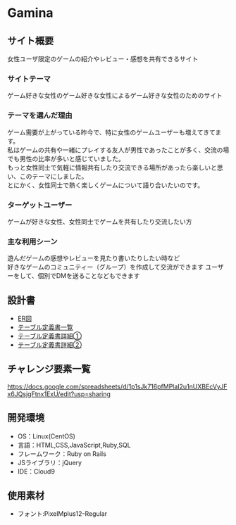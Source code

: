 # Gamina  
## サイト概要  
女性ユーザ限定のゲームの紹介やレビュー・感想を共有できるサイト 
  
### サイトテーマ  
ゲーム好きな女性のゲーム好きな女性によるゲーム好きな女性のためのサイト 
  
### テーマを選んだ理由  
ゲーム需要が上がっている昨今で、特に女性のゲームユーザーも増えてきてます。  
私はゲームの共有や一緒にプレイする友人が男性であったことが多く、交流の場でも男性の比率が多いと感じていました。  
もっと女性同士で気軽に情報共有したり交流できる場所があったら楽しいと思い、このテーマにしました。  
とにかく、女性同士で熱く楽しくゲームについて語り合いたいのです。

### ターゲットユーザー  
ゲームが好きな女性、女性同士でゲームを共有したり交流したい方
  
### 主な利用シーン  
遊んだゲームの感想やレビューを見たり書いたりしたい時など  
好きなゲームのコミュニティー（グループ）を作成して交流ができます 
ユーザーをして、個別でDMを送ることなどもできます
  
## 設計書  
* [ER図](https://github.com/lmq95/Gamina/blob/main/app/assets/document_image/Gamina_ER.png)
* [テーブル定義書一覧](https://github.com/lmq95/Gamina/blob/main/app/assets/document_image/Gamina_table.png)
* [テーブル定義書詳細①](https://github.com/lmq95/Gamina/blob/main/app/assets/document_image/Gamina_table2.jpg)
* [テーブル定義書詳細②](https://github.com/lmq95/Gamina/blob/main/app/assets/document_image/Gamina_table3.jpg)　　
  
  
## チャレンジ要素一覧  
https://docs.google.com/spreadsheets/d/1p1sJk716pfMPlaI2u1nUXBEcVyJFx6JQsjgFtnx1ExU/edit?usp=sharing  
  
  
## 開発環境  
* OS：Linux(CentOS)  
* 言語：HTML,CSS,JavaScript,Ruby,SQL  
* フレームワーク：Ruby on Rails  
* JSライブラリ：jQuery  
* IDE：Cloud9  
  
  
## 使用素材  
* フォント:PixelMplus12-Regular
  
